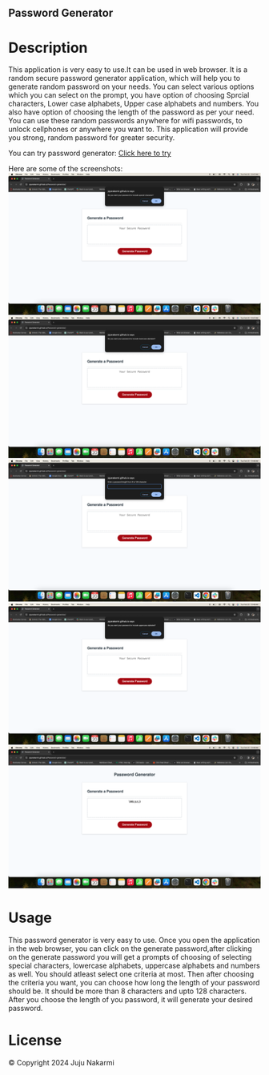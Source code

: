 ## Password Generator

# Description
This application is very easy to use.It can be used in web browser. It is a random secure password generator application, which will help you to generate random password on your needs. You can select various options which you can select on the prompt, you have option of choosing Sprcial characters, Lower case alphabets, Upper case alphabets and numbers. You also have option of choosing the length of the password as per your need. You can use these random passwords anywhere for wifi passwords, to unlock cellphones or anywhere you want to. This application will provide you strong, random password  for greater security.

You can try password generator: [Click here to try](https://jujunakarmi.github.io/Password-generator/)

Here are some of the screenshots:
![First page of screenshot](images/screenshot-1.png)
![Second page of screenshot](images/screenshot-2.png)
![Third page of screenshot](images/screenshot-3.png)
![Forth page of screenshot](images/screenshot-4.png)
![Fifth page of screenshot](images/screenshot-5.png)

# Usage

This password generator is very easy to use. Once you open the application in the web browser, you can click on the generate password,after clicking on the generate password you will get a prompts of choosing of selecting special characters, lowercase alphabets, uppercase alphabets and numbers as well. You should atleast select one criteria at most. Then after choosing  the criteria you want, you can choose how long the length of your password should be. It should be more than 8 characters and upto 128 characters. After you choose the length of you password, it will generate your desired password.

# License
&copy; Copyright 2024 Juju Nakarmi



